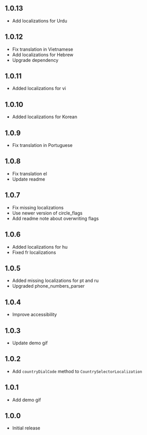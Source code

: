 ## 1.0.13

* Add localizations for Urdu

## 1.0.12

* Fix translation in Vietnamese
* Add localizations for Hebrew
* Upgrade dependency

## 1.0.11

* Added localizations for vi

## 1.0.10

* Added localizations for Korean

## 1.0.9

* Fix translation in Portuguese

## 1.0.8

* Fix translation el
* Update readme

## 1.0.7

* Fix missing localizations
* Use newer version of circle_flags
* Add readme note about overwriting flags

## 1.0.6

* Added localizations for hu
* Fixed fr localizations

## 1.0.5

* Added missing localizations for pt and ru
* Upgraded phone_numbers_parser

## 1.0.4

* Improve accessibility

## 1.0.3

* Update demo gif

## 1.0.2

* Add `countryDialCode` method to `CountrySelectorLocalization`

## 1.0.1

* Add demo gif

## 1.0.0

* Initial release
